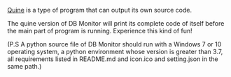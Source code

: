 [Quine](https://aplwiki.com/wiki/Quine) is a type of program that can output its own source code.

The quine version of DB Monitor will print its complete code of itself before the main part of program is running. Experience this kind of fun!

(P.S A python source file of DB Monitor should run with a Windows 7 or 10 operating system, a python environment whose version is greater than 3.7, all requirements listed in README.md and icon.ico and setting.json in the same path.)
